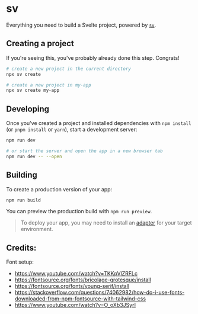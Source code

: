 # sv

Everything you need to build a Svelte project, powered by [`sv`](https://github.com/sveltejs/cli).

## Creating a project

If you're seeing this, you've probably already done this step. Congrats!

```bash
# create a new project in the current directory
npx sv create

# create a new project in my-app
npx sv create my-app
```

## Developing

Once you've created a project and installed dependencies with `npm install` (or `pnpm install` or `yarn`), start a development server:

```bash
npm run dev

# or start the server and open the app in a new browser tab
npm run dev -- --open
```

## Building

To create a production version of your app:

```bash
npm run build
```

You can preview the production build with `npm run preview`.

> To deploy your app, you may need to install an [adapter](https://svelte.dev/docs/kit/adapters) for your target environment.

## Credits:

Font setup:
- https://www.youtube.com/watch?v=TKKpVlZRFLc
- https://fontsource.org/fonts/bricolage-grotesque/install
- https://fontsource.org/fonts/young-serif/install
- https://stackoverflow.com/questions/74062982/how-do-i-use-fonts-downloaded-from-npm-fontsource-with-tailwind-css
- https://www.youtube.com/watch?v=O_oXb3JSyrI
